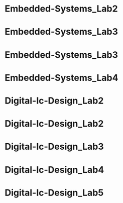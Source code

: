# Embedded-Systems_Lab2
# Embedded-Systems_Lab3
# Embedded-Systems_Lab3
# Embedded-Systems_Lab4
# Digital-Ic-Design_Lab2
# Digital-Ic-Design_Lab2
# Digital-Ic-Design_Lab3
# Digital-Ic-Design_Lab4
# Digital-Ic-Design_Lab5
